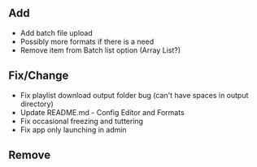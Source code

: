
## Add
- Add batch file upload
- Possibly more formats if there is a need
- Remove item from Batch list option (Array List?)

## Fix/Change
- Fix playlist download output folder bug (can't have spaces in output directory)
- Update README.md - Config Editor and Formats
- Fix occasional freezing and tuttering
- Fix app only launching in admin

## Remove

